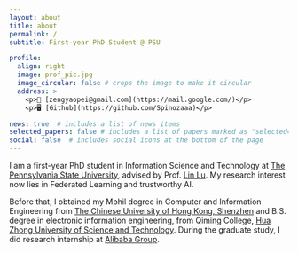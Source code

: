 ```yaml
---
layout: about
title: about
permalink: /
subtitle: First-year PhD Student @ PSU

profile:
  align: right
  image: prof_pic.jpg
  image_circular: false # crops the image to make it circular
  address: >
    <p>📧 [zengyaopei@gmail.com](https://mail.google.com/)</p>
    <p>🖥︎ [Github](https://github.com/Spinozaaa)</p>

news: true  # includes a list of news items
selected_papers: false # includes a list of papers marked as "selected={true}"
social: false  # includes social icons at the bottom of the page
---
```

<!-- 
Write your biography here. Tell the world about yourself. Link to your favorite [subreddit](http://reddit.com). You can put a picture in, too. The code is already in, just name your picture `prof_pic.jpg` and put it in the `img/` folder.

Put your address / P.O. box / other info right below your picture. You can also disable any these elements by editing `profile` property of the YAML header of your `_pages/about.md`. Edit `_bibliography/papers.bib` and Jekyll will render your [publications page](/al-folio/publications/) automatically.

Link to your social media connections, too. This theme is set up to use [Font Awesome icons](http://fortawesome.github.io/Font-Awesome/) and [Academicons](https://jpswalsh.github.io/academicons/), like the ones below. Add your Facebook, Twitter, LinkedIn, Google Scholar, or just disable all of them.

 -->
I am a first-year PhD student in Information Science and Technology at [The Pennsylvania State University](https://www.psu.edu/), advised by Prof. [Lin Lu](https://louise-lulin.github.io). My research interest now lies in Federated Learning and trustworthy AI. 

Before that, I obtained my Mphil degree in Computer and Information Engineering from [The Chinese University of Hong Kong, Shenzhen](https://www.cuhk.edu.cn/en) and B.S. degree in electronic information engineering, from Qiming College, [Hua Zhong University of Science and Technology](https://www.hust.edu.cn/).
During the graduate study, I did research internship at [Alibaba Group](https://www.alibabagroup.com/en-US/).
